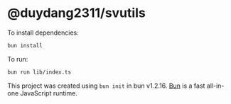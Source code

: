 # @duydang2311/svutils

To install dependencies:

```bash
bun install
```

To run:

```bash
bun run lib/index.ts
```

This project was created using `bun init` in bun v1.2.16. [Bun](https://bun.sh) is a fast all-in-one JavaScript runtime.
